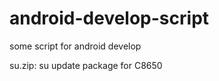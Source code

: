 android-develop-script
======================

some script for android develop

su.zip: su update package for C8650
